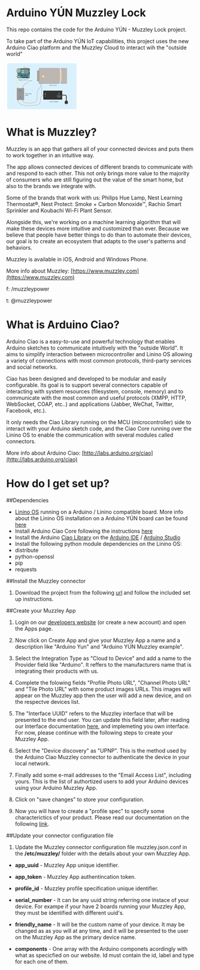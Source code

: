 # Arduino YÚN Muzzley Lock #

This repo contains the code for the Arduino YÚN - Muzzley Lock project.

To take part of the Arduino YÚN IoT capabilities, this project uses the new Arduino Ciao platform and the Muzzley Cloud to interact wih the "outside world"

![YU_N_Lock_Proj](./images/YU_N_Lock_Proj.png)

# What is Muzzley?

Muzzley is an app that gathers all of your connected devices and puts them to work together in an intuitive way. 

The app allows connected devices of different brands to communicate with and respond to each other. This not only brings more value to the majority of consumers who are still figuring out the value of the smart home, but also to the brands we integrate with. 

Some of the brands that work with us: Philips Hue Lamp, Nest Learning Thermostat®, Nest Protect: Smoke + Carbon Monoxide™, Rachio Smart Sprinkler and Koubachi Wi-Fi Plant Sensor. 

Alongside this, we're working on a machine learning algorithm that will make these devices more intuitive and customized than ever. Because we believe that people have better things to do than to automate their devices, our goal is to create an ecosystem that adapts to the user's patterns and behaviors. 

Muzzley is available in iOS, Android and Windows Phone. 

More info about Muzzley: [https://www.muzzley.com](https://www.muzzley.com)

f: /muzzleypower

t: @muzzleypower 



# What is Arduino Ciao?


Arduino Ciao is a easy-to-use and powerful technology that enables Arduino sketches to communicate intuitively with the "outside World". It aims to simplify interaction between microcontroller and Linino OS  allowing a variety of connections with most common protocols, third-party services and social networks.

Ciao has been designed and developed to be modular and easily configurable. Its goal is to support several connectors capable of interacting with system resources (filesystem, console, memory) and to communicate with the most common and useful protocols (XMPP, HTTP, WebSocket, COAP, etc..) and applications (Jabber, WeChat, Twitter, Facebook, etc.).

It only needs the Ciao Library running on the MCU (microcontroller) side to interact with your Arduino sketch code, and the Ciao Core running over the Linino OS to enable the communication with several modules called connectors.

More info about Arduino Ciao: [http://labs.arduino.org/ciao](http://labs.arduino.org/ciao)



# How do I get set up?

##Dependencies

* [Linino OS](http://www.linino.org) running on a Arduino / Linino compatible board. More info about the Linino OS installation on a Arduino YÚN board can be found [here](http://labs.arduino.org/How+to+upgrade+the+Linino+distribution+for+Arduino+Yun)
* Install Arduino Ciao Core following the instructions [here](http://labs.arduino.org/Ciao+setup)
* Install the Arduino [Ciao Library](https://github.com/arduino-org/CiaoMCU) on the [Arduino IDE](https://www.arduino.cc/en/Main/Software) / [Arduino Studio](http://labs.arduino.org/tiki-index.php?page=Arduino+Studio)
* Install the following python module dependencies on the Linino OS:
 * distribute
 * python-openssl
 * pip
 * requests


##Install the Muzzley connector

1) Download the project from the following [url](https://github.com/muzzley/arduino-ciao-muzzley-connector) and follow the included set up instructions.


##Create your Muzzley App

1) Login on our [developers website](https://www.muzzley.com/developers) (or create a new account) and open the Apps page.

2) Now click on Create App and give your Muzzley App a name and a description like "Arduino Yun" and "Arduino YÚN Muzzley example".

3) Select the Integration Type as "Cloud to Device" and add a name to the Provider field like "Arduino". It reffers to the manufacturers name that is integrating their products with us.

4) Complete the folowing fields "Profile Photo URL", "Channel Photo URL" and "Tile Photo URL" with some product images URLs. This images will appear on the Muzzley app then the user will add a new device, and on the respectve devices list.

5) The "Interface UUID" refers to the Muzzley interface that will be presented to the end user. You can update this field later, after reading our Interface documentation [here](http://clients.muzzley.com/documentation#interfaces), and implemeting you own interface. For now, please continue with the following steps to create your Muzzley App.

6) Select the "Device discovery" as "UPNP". This is the method used by the Arduino Ciao Muzzley connector to authenticate the device in your local network. 

7) Finally add some e-mail addresses to the "Email Access List", including yours. This is the list of authortized users to add your Arduino devices using your Arduino Muzzley App.

8) Click on "save changes" to store your configuration.

9) Now you will have to create a "profile spec" to specify some characterictics of your product. Please read our documentation on the following [link](http://clients.muzzley.com/documentation#selfcare).


##Update your connector configuration file


1) Update the Muzzley connector configuration file muzzley.json.conf in the **/etc/muzzley/** folder with the details about your own Muzzley App.

* **app_uuid** - Muzzley App unique identifier.

* **app_token** - Muzzley App authentincation token.

* **profile_id** - Muzzley profile specification unique identifier.

* **serial_number** - It can be any uuid string referring one instace of your device.
                      For exampe if your have 2 boards running your Muzzley App, they must be identified with different uuid's.

* **friendly_name** - It will be the custom name of your device.
                      It may be changed as as you will at any time, and it will be presented to the user on the Muzzley App as the primary device name.

* **components** -  One array with the Arduino componets acordingly with what as specicfied on our website. Id must contain the id, label and type for each one of them.


